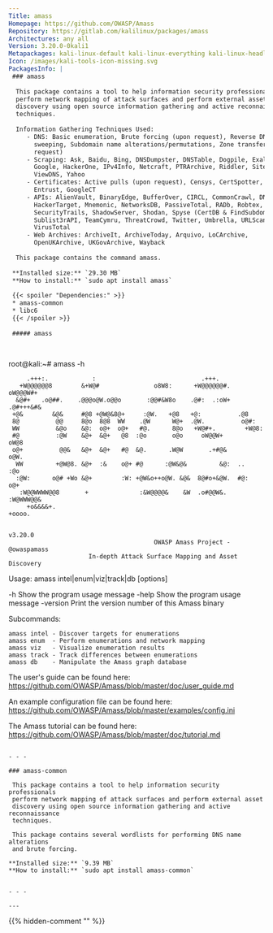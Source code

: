 ```yaml
---
Title: amass
Homepage: https://github.com/OWASP/Amass
Repository: https://gitlab.com/kalilinux/packages/amass
Architectures: any all
Version: 3.20.0-0kali1
Metapackages: kali-linux-default kali-linux-everything kali-linux-headless kali-linux-large 
Icon: /images/kali-tools-icon-missing.svg
PackagesInfo: |
 ### amass
 
  This package contains a tool to help information security professionals
  perform network mapping of attack surfaces and perform external asset
  discovery using open source information gathering and active reconnaissance
  techniques.
   
  Information Gathering Techniques Used:
     - DNS: Basic enumeration, Brute forcing (upon request), Reverse DNS
       sweeping, Subdomain name alterations/permutations, Zone transfers (upon
       request)
     - Scraping: Ask, Baidu, Bing, DNSDumpster, DNSTable, Dogpile, Exalead,
       Google, HackerOne, IPv4Info, Netcraft, PTRArchive, Riddler, SiteDossier,
       ViewDNS, Yahoo
     - Certificates: Active pulls (upon request), Censys, CertSpotter, Crtsh,
       Entrust, GoogleCT
     - APIs: AlienVault, BinaryEdge, BufferOver, CIRCL, CommonCrawl, DNSDB,
       HackerTarget, Mnemonic, NetworksDB, PassiveTotal, RADb, Robtex,
       SecurityTrails, ShadowServer, Shodan, Spyse (CertDB & FindSubdomains),
       Sublist3rAPI, TeamCymru, ThreatCrowd, Twitter, Umbrella, URLScan,
       VirusTotal
     - Web Archives: ArchiveIt, ArchiveToday, Arquivo, LoCArchive,
       OpenUKArchive, UKGovArchive, Wayback
   
  This package contains the command amass.
 
 **Installed size:** `29.30 MB`  
 **How to install:** `sudo apt install amass`  
 
 {{< spoiler "Dependencies:" >}}
 * amass-common 
 * libc6 
 {{< /spoiler >}}
 
 ##### amass
 
 
 ```
 root@kali:~# amass -h
 
         .+++:.            :                             .+++.
       +W@@@@@@8        &+W@#               o8W8:      +W@@@@@@#.   oW@@@W#+
      &@#+   .o@##.    .@@@o@W.o@@o       :@@#&W8o    .@#:  .:oW+  .@#+++&#&
     +@&        &@&     #@8 +@W@&8@+     :@W.   +@8   +@:          .@8
     8@          @@     8@o  8@8  WW    .@W      W@+  .@W.          o@#:
     WW          &@o    &@:  o@+  o@+   #@.      8@o   +W@#+.        +W@8:
     #@          :@W    &@+  &@+   @8  :@o       o@o     oW@@W+        oW@8
     o@+          @@&   &@+  &@+   #@  &@.      .W@W       .+#@&         o@W.
      WW         +@W@8. &@+  :&    o@+ #@      :@W&@&         &@:  ..     :@o
      :@W:      o@# +Wo &@+        :W: +@W&o++o@W. &@&  8@#o+&@W.  #@:    o@+
       :W@@WWWW@@8       +              :&W@@@@&    &W  .o#@@W&.   :W@WWW@@&
         +o&&&&+.                                                    +oooo.
 
                                                                      v3.20.0
                                            OWASP Amass Project - @owaspamass
                          In-depth Attack Surface Mapping and Asset Discovery
 
 
 Usage: amass intel|enum|viz|track|db [options]
 
   -h	Show the program usage message
   -help
     	Show the program usage message
   -version
     	Print the version number of this Amass binary
 
 
 Subcommands: 
 
 	amass intel - Discover targets for enumerations
 	amass enum  - Perform enumerations and network mapping
 	amass viz   - Visualize enumeration results
 	amass track - Track differences between enumerations
 	amass db    - Manipulate the Amass graph database
 
 The user's guide can be found here: 
 https://github.com/OWASP/Amass/blob/master/doc/user_guide.md
 
 An example configuration file can be found here: 
 https://github.com/OWASP/Amass/blob/master/examples/config.ini
 
 The Amass tutorial can be found here: 
 https://github.com/OWASP/Amass/blob/master/doc/tutorial.md
 
 ```
 
 - - -
 
 ### amass-common
 
  This package contains a tool to help information security professionals
  perform network mapping of attack surfaces and perform external asset
  discovery using open source information gathering and active reconnaissance
  techniques.
   
  This package contains several wordlists for performing DNS name alterations
  and brute forcing.
 
 **Installed size:** `9.39 MB`  
 **How to install:** `sudo apt install amass-common`  
 
 
 - - -
 
---
```

{{% hidden-comment "<!--Do not edit anything above this line-->" %}}
